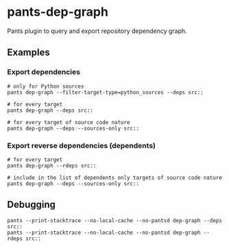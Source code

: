 # pants-dep-graph

Pants plugin to query and export repository dependency graph. 

## Examples

### Export dependencies 

```
# only for Python sources
pants dep-graph --filter-target-type=python_sources --deps src::

# for every target
pants dep-graph --deps src::

# for every target of source code nature
pants dep-graph --deps --sources-only src::
```

### Export reverse dependencies (dependents)

```
# for every target
pants dep-graph --rdeps src::

# include in the list of dependents only targets of source code nature
pants dep-graph --deps --sources-only src::
```

## Debugging

```
pants --print-stacktrace --no-local-cache --no-pantsd dep-graph --deps src::
pants --print-stacktrace --no-local-cache --no-pantsd dep-graph --rdeps src::
```
